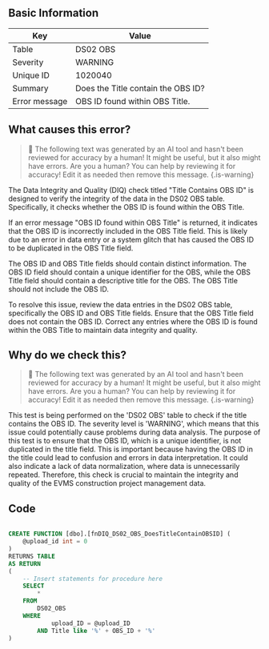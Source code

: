 ## Basic Information
| Key         | Value          |
|-------------|----------------|
| Table       | DS02 OBS |
| Severity    | WARNING |
| Unique ID   | 1020040   |
| Summary     | Does the Title contain the OBS ID? |
| Error message | OBS ID found within OBS Title. |

## What causes this error?

> :robot: The following text was generated by an AI tool and hasn't been reviewed for accuracy by a human! It might be useful, but it also might have errors. Are you a human? You can help by reviewing it for accuracy! Edit it as needed then remove this message.
{.is-warning}

The Data Integrity and Quality (DIQ) check titled "Title Contains OBS ID" is designed to verify the integrity of the data in the DS02 OBS table. Specifically, it checks whether the OBS ID is found within the OBS Title. 

If an error message "OBS ID found within OBS Title" is returned, it indicates that the OBS ID is incorrectly included in the OBS Title field. This is likely due to an error in data entry or a system glitch that has caused the OBS ID to be duplicated in the OBS Title field.

The OBS ID and OBS Title fields should contain distinct information. The OBS ID field should contain a unique identifier for the OBS, while the OBS Title field should contain a descriptive title for the OBS. The OBS Title should not include the OBS ID. 

To resolve this issue, review the data entries in the DS02 OBS table, specifically the OBS ID and OBS Title fields. Ensure that the OBS Title field does not contain the OBS ID. Correct any entries where the OBS ID is found within the OBS Title to maintain data integrity and quality.
## Why do we check this?

> :robot: The following text was generated by an AI tool and hasn't been reviewed for accuracy by a human! It might be useful, but it also might have errors. Are you a human? You can help by reviewing it for accuracy! Edit it as needed then remove this message.
{.is-warning}

This test is being performed on the 'DS02 OBS' table to check if the title contains the OBS ID. The severity level is 'WARNING', which means that this issue could potentially cause problems during data analysis. The purpose of this test is to ensure that the OBS ID, which is a unique identifier, is not duplicated in the title field. This is important because having the OBS ID in the title could lead to confusion and errors in data interpretation. It could also indicate a lack of data normalization, where data is unnecessarily repeated. Therefore, this check is crucial to maintain the integrity and quality of the EVMS construction project management data.
## Code

```sql

CREATE FUNCTION [dbo].[fnDIQ_DS02_OBS_DoesTitleContainOBSID] (
	@upload_id int = 0
)
RETURNS TABLE
AS RETURN
(
    -- Insert statements for procedure here
	SELECT 
		* 
	FROM 
		DS02_OBS 
	WHERE 
			upload_ID = @upload_ID 
		AND Title like '%' + OBS_ID + '%'
)
```
